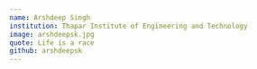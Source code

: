 ```yaml
---
name: Arshdeep Singh
institution: Thapar Institute of Engineering and Technology
image: arshdeepsk.jpg
quote: Life is a race
github: arshdeepsk
---
```

